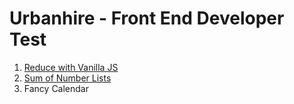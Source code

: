# Urbanhire - Front End Developer Test

1. [Reduce with Vanilla JS](https://repl.it/@adityabpradana/reduce-with-vanilla)
2. [Sum of Number Lists](https://repl.it/@adityabpradana/sum-list-number)
3. Fancy Calendar
